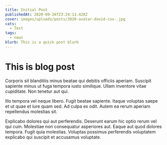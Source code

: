 ```yaml
---
title: Initial Post
publishedAt: 2020-09-26T23:24:13.428Z
cover: images/uploads/posts/2020-avatar-david-cox-.jpg
cats:
  - Test
tags:
  - news
blurb: This is a quick post blurb
---
```

# This is blog post

Corporis sit blanditiis minus beatae qui debitis officiis aperiam. Suscipit sapiente minus ut fuga tempora iusto similique. Ullam inventore vitae cupiditate. Non tenetur aut qui.

Illo tempora vel neque libero. Fugit beatae sapiente. Itaque voluptas saepe et ut quae et iure quam sed. Ad culpa ex odit. Autem ea rerum aperiam repellendus molestias sit.

Explicabo dolores qui aut perferendis. Deserunt earum hic optio rerum vel qui cum. Molestiae non consequatur asperiores aut. Eaque aut quod dolores tempora. Fugit quia molestias. Voluptas possimus perferendis voluptatem explicabo qui suscipit et accusamus voluptate.